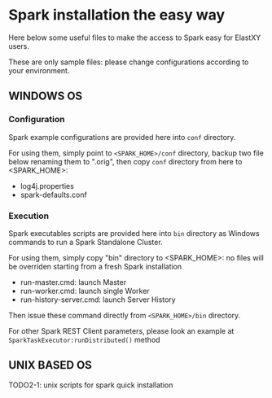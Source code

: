 # Spark installation the easy way

Here below some useful files to make the access to Spark easy for ElastXY users.

These are only sample files: please change configurations according to your environment.

## WINDOWS OS

### Configuration

Spark example configurations are provided here into `conf` directory.

For using them, simply point to `<SPARK_HOME>/conf` directory, backup two file below renaming them to ".orig", then copy `conf` directory from here to <SPARK_HOME>:
  - log4j.properties
  - spark-defaults.conf
  
### Execution

Spark executables scripts are provided here into `bin` directory as Windows commands to run a Spark Standalone Cluster.

For using them, simply copy "bin" directory to <SPARK_HOME>: no files will be overriden starting from a fresh Spark installation
  - run-master.cmd: launch Master
  - run-worker.cmd: launch single Worker
  - run-history-server.cmd: launch Server History

Then issue these command directly from `<SPARK_HOME>/bin` directory.

For other Spark REST Client parameters, please look an example at `SparkTaskExecutor:runDistributed()` method

## UNIX BASED OS

TODO2-1: unix scripts for spark quick installation
